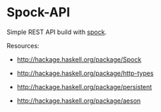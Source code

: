 # Spock-API

Simple REST API build with [spock](https://www.spock.li).

Resources:
- http://hackage.haskell.org/package/Spock

- http://hackage.haskell.org/package/http-types

- http://hackage.haskell.org/package/persistent

- http://hackage.haskell.org/package/aeson
